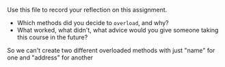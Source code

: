 Use this file to record your reflection on this assignment.

- Which methods did you decide to `overload`, and why?
- What worked, what didn't, what advice would you give someone taking this course in the future?

So we can't create two different overloaded methods with just "name" for one and "address" for another